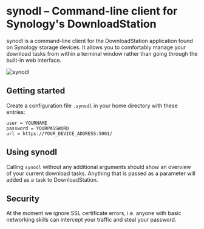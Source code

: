 # synodl – Command-line client for Synology's DownloadStation

synodl is a command-line client for the DownloadStation application found on Synology storage devices. It allows you to comfortably manage your download tasks from within a terminal window rather than going through the built-in web interface.

![synodl](https://raw.githubusercontent.com/cockroach/synodl/media/screenshot.png "synodl 0.1.0")


## Getting started

Create a configuration file `.synodl` in your home directory with these entries:

```
user = YOURNAME
password = YOURPASSWORD
url = https://YOUR_DEVICE_ADDRESS:5001/
```

## Using synodl

Calling `synodl` without any additional arguments should show an overview of your current download tasks.
Anything that is passed as a parameter will added as a task to DownloadStation.

## Security

At the moment we ignore SSL certificate errors, i.e. anyone with basic networking skills can intercept your
traffic and steal your password.
